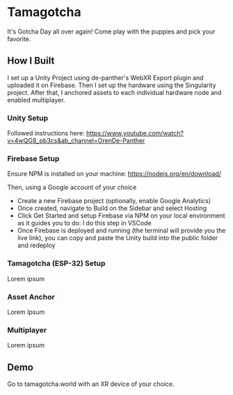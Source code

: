# Tamagotcha
It's Gotcha Day all over again! Come play with the puppies and pick your favorite.

## How I Built
 I set up a Unity Project using de-panther's WebXR Export plugin and uploaded it on Firebase. Then I set up the hardware using the Singularity project. After that, I anchored assets to each individual hardware node and enabled multiplayer.

 ### Unity Setup
 Followed instructions here: https://www.youtube.com/watch?v=4wQG8_pb3cs&ab_channel=OrenDe-Panther

 ### Firebase Setup
 Ensure NPM is installed on your machine: https://nodejs.org/en/download/ 

 Then, using a Google account of your choice
 - Create a new Firebase project (optionally, enable Google Analytics)
 - Once created, navigate to Build on the Sidebar and select Hosting
 - Click Get Started and setup Firebase via NPM on your local environment as it guides you to do: I do this step in VSCode
 - Once Firebase is deployed and running (the terminal will provide you the live link), you can copy and paste the Unity build into the public folder and redeploy

 ### Tamagotcha (ESP-32) Setup
 Lorem ipsum

 ### Asset Anchor
 Lorem Ipsum

 ### Multiplayer
 Lorem ipsum

## Demo
Go to tamagotcha.world with an XR device of your choice.